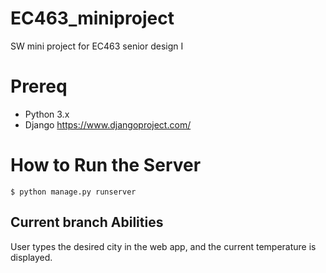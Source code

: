 # EC463_miniproject
SW mini project for EC463 senior design I

# Prereq 
* Python 3.x
* Django https://www.djangoproject.com/

# How to Run the Server 
```console
$ python manage.py runserver
```

## Current branch Abilities
User types the desired city in the web app, and the current temperature is displayed.
